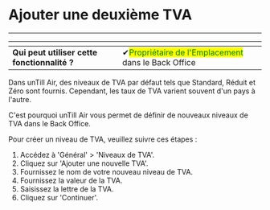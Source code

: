 # Ajouter une deuxième TVA

--------------

<table data-card-size="large" data-view="cards" data-full-width="false"><thead><tr><th></th><th></th><th></th></tr></thead><tbody><tr><td><strong>Qui peut utiliser cette fonctionnalité ?</strong></td><td><span data-gb-custom-inline data-tag="emoji" data-code="2714">✔</span><mark style="color:green;">Propriétaire de l'Emplacement</mark> dans le Back Office</td><td></td></tr></tbody></table>

Dans unTill Air, des niveaux de TVA par défaut tels que Standard, Réduit et Zéro sont fournis. Cependant, les taux de TVA varient souvent d'un pays à l'autre.

C'est pourquoi unTill Air vous permet de définir de nouveaux niveaux de TVA dans le Back Office.

Pour créer un niveau de TVA, veuillez suivre ces étapes :

1. Accédez à 'Général' > 'Niveaux de TVA'.
2. Cliquez sur 'Ajouter une nouvelle TVA'.
3. Fournissez le nom de votre nouveau niveau de TVA.
4. Fournissez la valeur de la TVA.
5. Saisissez la lettre de la TVA.
6. Cliquez sur 'Continuer'.
